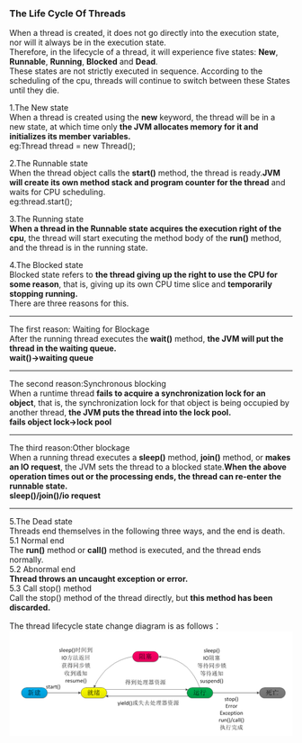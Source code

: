 ### The Life Cycle Of Threads 
When a thread is created, it does not go directly into the execution state, nor will it always be in the execution state.</br>
Therefore, in the lifecycle of a thread, it will experience five states: **New**, **Runnable**, **Running**, **Blocked** and **Dead**.</br>
These states are not strictly executed in sequence. According to the scheduling of the cpu, threads will continue to switch between these States until they die.</br>

1.The New state </br>
When a thread is created using the **new** keyword, the thread will be in a new state, at which time only **the JVM allocates memory for it and initializes its member variables.** </br>
eg:Thread thread = new Thread();

2.The Runnable state</br>
When the thread object calls the **start()** method, the thread is ready.**JVM will create its own method stack and program counter for the thread** and waits for CPU scheduling.</br>
eg:thread.start();

3.The Running state</br>
**When a thread in the Runnable state acquires the execution right of the cpu**, the thread will start executing the method body of the **run()** method, and the thread is in the running state.</br>

4.The Blocked state</br>
Blocked state refers to **the thread giving up the right to use the CPU for some reason**, that is, giving up its own CPU time slice and **temporarily stopping running.** </br>
There are three reasons for this.
*******
The first reason: Waiting for Blockage</br>
After the running thread executes the **wait()** method, **the JVM will put the thread in the waiting queue.** </br>
**wait()->waiting queue**
*******
The second reason:Synchronous blocking</br>
When a runtime thread **fails to acquire a synchronization lock for an object**, that is, the synchronization lock for that object is being occupied by another thread, **the JVM puts the thread into the lock pool.** </br>
**fails object lock->lock pool**
*******
The third reason:Other blockage</br>
When a running thread executes a **sleep()** method, **join()** method, or **makes an IO request**, the JVM sets the thread to a blocked state.**When the above operation times out or the processing ends, the thread can re-enter the runnable state.** </br>
**sleep()/join()/io request**
*******
5.The Dead state</br>
Threads end themselves in the following three ways, and the end is death.</br>
5.1 Normal end</br>
The **run()** method or **call()** method is executed, and the thread ends normally.</br>
5.2 Abnormal end</br>
**Thread throws an uncaught exception or error.** </br>
5.3 Call stop() method</br>
Call the stop() method of the thread directly, but **this method has been discarded.** </br>

The thread lifecycle state change diagram is as follows：
![life](https://github.com/pzhx521/JAVA/blob/master/concurrent/thread-2-1.PNG)
